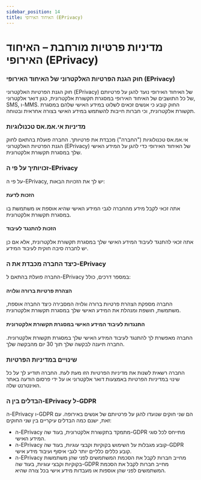 ```yaml
---
sidebar_position: 14
title: האיחוד האירופי (EPrivacy)
---
```


# מדיניות פרטיות מורחבת – האיחוד האירופי (EPrivacy)  

### חוק הגנת הפרטיות האלקטרוני של האיחוד האירופי (EPrivacy)

חוק הגנת הפרטיות האלקטרוני (EPrivacy) של האיחוד האירופי נועד להגן על פרטיותם של כל התושבים של האיחוד האירופי במסגרת תקשורת אלקטרונית, כגון דואר אלקטרוני, SMS, ו-MMS. החוק קובע כי אנשים זכאים לשלוט במידע האישי שלהם במסגרת תקשורת אלקטרונית, וכי חברות חייבות להשתמש במידע האישי בצורה אחראית ובטוחה.

### מדיניות אי.אמ.אס טכנולוגיות

אי.אמ.אס טכנולוגיות ("החברה") מכבדת את פרטיותך. החברה פועלת בהתאם לחוק הגנת הפרטיות האלקטרוני (EPrivacy) של האיחוד האירופי כדי להגן על המידע האישי שלך במסגרת תקשורת אלקטרונית.

### זכויותיך על פי ה-EPrivacy

על פי ה-EPrivacy, יש לך את הזכויות הבאות:

#### הזכות לדעת

אתה זכאי לקבל מידע מהחברה לגבי המידע האישי שהיא אוספת או משתמשת בו במסגרת תקשורת אלקטרונית.

#### הזכות להתנגד לעיבוד

אתה זכאי להתנגד לעיבוד המידע האישי שלך במסגרת תקשורת אלקטרונית, אלא אם כן יש לחברה סיבה חוקית לעיבוד המידע.

### כיצד החברה מכבדת את ה-EPrivacy

החברה פועלת בהתאם ל-EPrivacy במספר דרכים, כולל:

#### הצהרת פרטיות ברורה וגלויה

החברה מספקת הצהרת פרטיות ברורה וגלויה המסבירה כיצד החברה אוספת, משתמשת, חושפת ומנהלת את המידע האישי שלך במסגרת תקשורת אלקטרונית.

#### התנגדות לעיבוד המידע האישי במסגרת תקשורת אלקטרונית

החברה מאפשרת לך להתנגד לעיבוד המידע האישי שלך במסגרת תקשורת אלקטרונית. החברה תיענה לבקשה שלך תוך 30 יום מהבקשה שלך.

### שינויים במדיניות הפרטיות

החברה רשאית לשנות את מדיניות הפרטיות הזו מעת לעת. החברה תודיע לך על כל שינוי במדיניות הפרטיות באמצעות דואר אלקטרוני או על ידי פרסום הודעה באתר האינטרנט שלה.

### הבדלים בין ה-EPrivacy ל-GDPR

ה-EPrivacy ו-GDPR הם שני חוקים שנועדו להגן על פרטיותם של אנשים באירופה. עם זאת, ישנם כמה הבדלים עיקריים בין שני החוקים:

- ה-EPrivacy מתמקד בתקשורת אלקטרונית, בעוד שה-GDPR מתייחס לכל סוגי המידע האישי.
- ה-EPrivacy קובע מגבלות על השימוש בקוקיות וקבצי עוגיות, בעוד שה-GDPR קובע כללים כלליים יותר לגבי איסוף ועיבוד מידע אישי.
- ה-EPrivacy מחייב חברות לקבל את הסכמת המשתמשים לפני שהן משתמשות בקוקיות וקבצי עוגיות, בעוד שה-GDPR מחייב חברות לקבל את הסכמת המשתמשים לפני שהן אוספות או מעבדות מידע אישי בכל צורה שהיא.